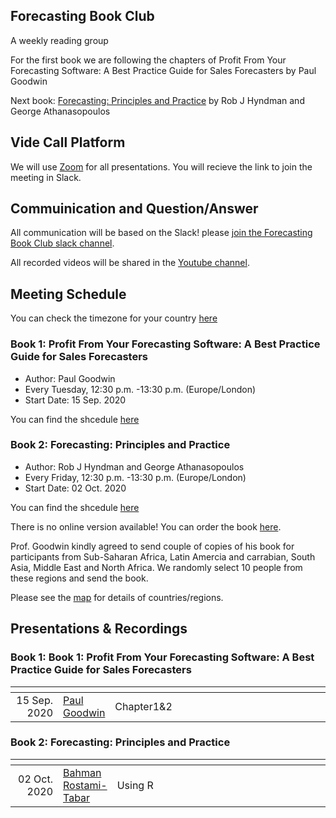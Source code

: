 ## Forecasting Book Club

A weekly reading group 

For the first book we are following the chapters of Profit From Your Forecasting Software: A Best Practice Guide for Sales Forecasters by Paul Goodwin

Next book: [Forecasting: Principles and Practice](https://otexts.com/fpp3/) by Rob J Hyndman and George Athanasopoulos

## Vide Call Platform

We will use [Zoom](https://zoom.us/) for all presentations. You will recieve the link to join the meeting in Slack.

## Commuinication and Question/Answer

All communication will be based on the Slack! please [join the Forecasting Book Club slack channel](https://join.slack.com/t/fbc-cv37548/shared_invite/zt-gqof1n3p-Xs2p261Iqyjrhg85tYfHHA).

All recorded videos will be shared in the [Youtube channel](https://www.youtube.com/channel/UCxEN0wXJJLBL-JZ6Z2GkUDw?view_as=subscriber).


## Meeting Schedule 

You can check the timezone for your country [here](https://www.worldtimebuddy.com/)

### Book 1: Profit From Your Forecasting Software: A Best Practice Guide for Sales Forecasters

- Author:  Paul Goodwin
- Every Tuesday, 12:30 p.m. -13:30 p.m. (Europe/London)
- Start Date: 15 Sep. 2020

You can find the shcedule [here](https://docs.google.com/spreadsheets/d/1DeduLV2O_HeD5zI0bpe89cut-5g0Zn6wZWSuNq4iYA0/edit?usp=sharing)

### Book 2: Forecasting: Principles and Practice

- Author: Rob J Hyndman and George Athanasopoulos
- Every Friday, 12:30 p.m. -13:30 p.m. (Europe/London)
- Start Date: 02 Oct. 2020

You can find the shcedule [here](https://docs.google.com/spreadsheets/d/1DeduLV2O_HeD5zI0bpe89cut-5g0Zn6wZWSuNq4iYA0/edit?usp=sharing)


There is no online version available! You can order the book [here](https://www.amazon.co.uk/Profit-Your-Forecasting-Software-Forecasters/dp/1119414571).

Prof. Goodwin kindly agreed to send couple of copies of his book for participants from Sub-Saharan Africa, Latin Amercia and carrabian, South Asia,  Middle East and North Africa. We randomly select 10 people from these regions and send the book.

Please see the [map]((https://dataviz.worldbank.org/t/DECDG/views/Worldbyregion2019/Worldbyregion?iframeSizedToWindow=true&:embed=y&:display_spinner=no&:showAppBanner=false&:embed_code_version=3&:loadOrderID=1&:display_count=n&:showVizHome=n&:origin=viz_share_link)) for details of countries/regions.

## Presentations & Recordings


### Book 1: Book 1: Profit From Your Forecasting Software: A Best Practice Guide for Sales Forecasters

| <div style="width:60px"></div> | <div style="width:60px"></div>  | <div style="width:420px"></div> |  <div style="width:190px"></div> | <div style="width:190px"></div> |
|---:|---|---|---|---|
| 15 Sep. 2020 | [Paul Goodwin](https://twitter.com/PaulG00dwin)| Chapter1&2 |[Slides]() |[Video]()



### Book 2: Forecasting: Principles and Practice

| <div style="width:60px"></div> | <div style="width:60px"></div>  | <div style="width:420px"></div> |  <div style="width:190px"></div> | <div style="width:190px"></div> |
|---:|---|---|---|---|
| 02 Oct. 2020| [Bahman Rostami-Tabar](https://twitter.com/Bahman_R_T)| Using R |[Slides]() |[Video]()


